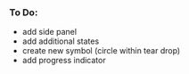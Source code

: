 
### To Do:
- add side panel
- add additional states
- create new symbol (circle within tear drop)
- add progress indicator